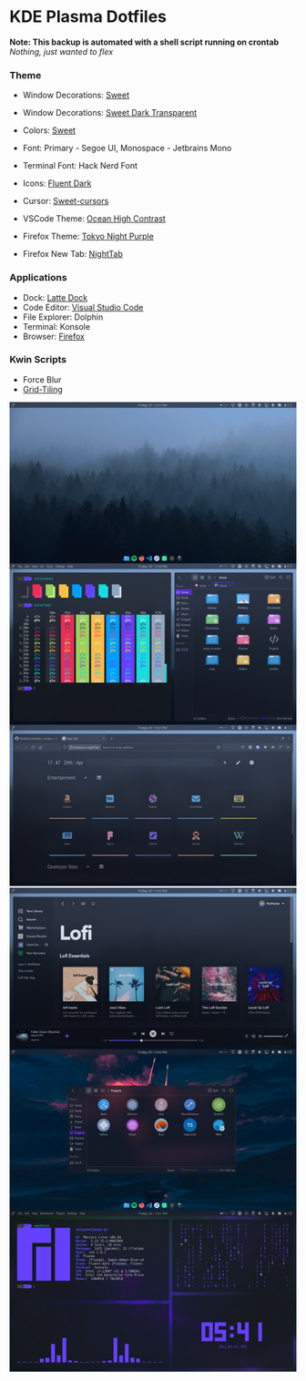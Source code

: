 # KDE Plasma Dotfiles

**Note: This backup is automated with a shell script running on crontab** *Nothing, just wanted to flex*

### Theme
 
- Window Decorations: [Sweet](https://store.kde.org/p/1294174)

- Window Decorations: [Sweet Dark Transparent](https://store.kde.org/p/1294174)
- Colors: [Sweet](https://store.kde.org/p/1294174)
- Font: Primary - Segoe UI, Monospace - Jetbrains Mono
- Terminal Font: Hack Nerd Font
- Icons: [Fluent Dark](https://store.kde.org/p/1477945/)
- Cursor: [Sweet-cursors](https://store.kde.org/p/1393084/)
- VSCode Theme: [Ocean High Contrast](https://marketplace.visualstudio.com/items?itemName=NotYasho.ocean-high-contrast)
- Firefox Theme: [Tokyo Night Purple](https://addons.mozilla.org/en-US/firefox/addon/tokyo-night-purple/)
- Firefox New Tab: [NightTab](https://addons.mozilla.org/en-US/firefox/addon/nighttab/)

### Applications

- Dock: [Latte Dock](https://store.kde.org/p/1169519)
- Code Editor: [Visual Studio Code](https://code.visualstudio.com/)
- File Explorer: Dolphin
- Terminal: Konsole
- Browser: [Firefox](https://www.mozilla.org/en-US/firefox/new/)

### Kwin Scripts
- Force Blur
- [Grid-Tiling](https://github.com/lingtjien/Grid-Tiling-Kwin)

![](Screenshots/desktop.png)
![](Screenshots/workflow.png)
